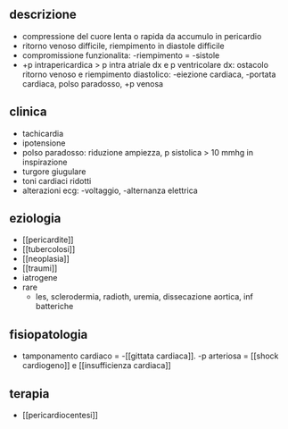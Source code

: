 ## descrizione
- compressione del cuore lenta o rapida da accumulo in pericardio
- ritorno venoso difficile, riempimento in diastole difficile
- compromissione funzionalita: -riempimento = -sistole
- +p intrapericardica > p intra atriale dx e p ventricolare dx: ostacolo ritorno venoso e riempimento diastolico: -eiezione cardiaca, -portata cardiaca, polso paradosso, +p venosa

## clinica
- tachicardia
- ipotensione
- polso paradosso: riduzione ampiezza, p sistolica > 10 mmhg in inspirazione
- turgore giugulare
- toni cardiaci ridotti
- alterazioni ecg: -voltaggio, -alternanza elettrica

## eziologia
- [[pericardite]]
- [[tubercolosi]]
- [[neoplasia]]
- [[traumi]]
- iatrogene
- rare
	- les, sclerodermia, radioth, uremia, dissecazione aortica, inf batteriche

## fisiopatologia
- tamponamento cardiaco = -[[gittata cardiaca]]. -p arteriosa = [[shock cardiogeno]] e [[insufficienza cardiaca]]

## terapia
- [[pericardiocentesi]]